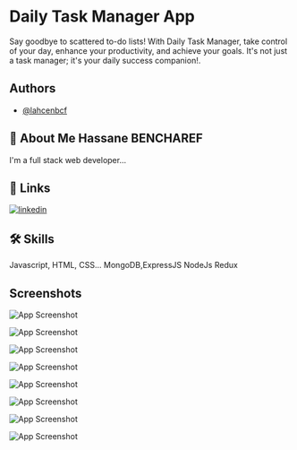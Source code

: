 
# Daily Task Manager App

Say goodbye to scattered to-do lists! With Daily Task Manager, take control of your day, enhance your productivity, and achieve your goals. It's not just a task manager; it's your daily success companion!.

## Authors

- [@lahcenbcf](https://www.github.com/lahcenbcf)


## 🚀 About Me Hassane BENCHAREF
I'm a full stack web developer...


## 🔗 Links
[![linkedin](https://www.linkedin.com/in/hassane-bencharef-2b2667248/?lipi=urn%3Ali%3Apage%3Ad_flagship3_feed%3B98SqTONmQne4K7jT%2BPclpg%3D%3D)](https://www.linkedin.com/)



## 🛠 Skills
Javascript, HTML, CSS...
MongoDB,ExpressJS
NodeJs
Redux

## Screenshots

![App Screenshot]([https://private-user-images.githubusercontent.com/107793995/292890000-56bf6496-a4ba-4c3f-938d-d9869aee60cd.png?jwt=eyJhbGciOiJIUzI1NiIsInR5cCI6IkpXVCJ9.eyJpc3MiOiJnaXRodWIuY29tIiwiYXVkIjoicmF3LmdpdGh1YnVzZXJjb250ZW50LmNvbSIsImtleSI6ImtleTEiLCJleHAiOjE3MDM2MDU3MDYsIm5iZiI6MTcwMzYwNTQwNiwicGF0aCI6Ii8xMDc3OTM5OTUvMjkyODkwMDAwLTU2YmY2NDk2LWE0YmEtNGMzZi05MzhkLWQ5ODY5YWVlNjBjZC5wbmc_WC1BbXotQWxnb3JpdGhtPUFXUzQtSE1BQy1TSEEyNTYmWC1BbXotQ3JlZGVudGlhbD1BS0lBSVdOSllBWDRDU1ZFSDUzQSUyRjIwMjMxMjI2JTJGdXMtZWFzdC0xJTJGczMlMkZhd3M0X3JlcXVlc3QmWC1BbXotRGF0ZT0yMDIzMTIyNlQxNTQzMjZaJlgtQW16LUV4cGlyZXM9MzAwJlgtQW16LVNpZ25hdHVyZT1lOTRmZDgzZWE1NmZiY2M2ZWQwMWY1YzZmYTliODlkMDg3NTMyODgxZjFmZWJiY2E5MmYyOGQ0N2NmODVlYjUwJlgtQW16LVNpZ25lZEhlYWRlcnM9aG9zdCZhY3Rvcl9pZD0wJmtleV9pZD0wJnJlcG9faWQ9MCJ9.XZFOCHmwG8FBpI-Ggl60WHJCN7KHgu9QONlZK-FXpSs](https://private-user-images.githubusercontent.com/107793995/305769797-4f49c650-a205-45e7-adfb-e69f1e25008c.png?jwt=eyJhbGciOiJIUzI1NiIsInR5cCI6IkpXVCJ9.eyJpc3MiOiJnaXRodWIuY29tIiwiYXVkIjoicmF3LmdpdGh1YnVzZXJjb250ZW50LmNvbSIsImtleSI6ImtleTUiLCJleHAiOjE3MDgzMDkzODAsIm5iZiI6MTcwODMwOTA4MCwicGF0aCI6Ii8xMDc3OTM5OTUvMzA1NzY5Nzk3LTRmNDljNjUwLWEyMDUtNDVlNy1hZGZiLWU2OWYxZTI1MDA4Yy5wbmc_WC1BbXotQWxnb3JpdGhtPUFXUzQtSE1BQy1TSEEyNTYmWC1BbXotQ3JlZGVudGlhbD1BS0lBVkNPRFlMU0E1M1BRSzRaQSUyRjIwMjQwMjE5JTJGdXMtZWFzdC0xJTJGczMlMkZhd3M0X3JlcXVlc3QmWC1BbXotRGF0ZT0yMDI0MDIxOVQwMjE4MDBaJlgtQW16LUV4cGlyZXM9MzAwJlgtQW16LVNpZ25hdHVyZT1jMjVmZjVhNzIwMzIyNjFjMDMwMzU0YzQ1Y2MzNDE5MGFjM2Q4MWE2OGZkN2U1YWM1MGYwYjJjYjMyZWI1MjY1JlgtQW16LVNpZ25lZEhlYWRlcnM9aG9zdCZhY3Rvcl9pZD0wJmtleV9pZD0wJnJlcG9faWQ9MCJ9.EVaeXZ5D2bvKf-eqUvLBfMpavAtN6ZkDfGo0pacZQ3M)
)

![App Screenshot]([https://private-user-images.githubusercontent.com/107793995/292890003-8dfc7d1f-1d1e-4c35-9cc6-ca7e22a6ed84.png?jwt=eyJhbGciOiJIUzI1NiIsInR5cCI6IkpXVCJ9.eyJpc3MiOiJnaXRodWIuY29tIiwiYXVkIjoicmF3LmdpdGh1YnVzZXJjb250ZW50LmNvbSIsImtleSI6ImtleTEiLCJleHAiOjE3MDM2MDU3MDYsIm5iZiI6MTcwMzYwNTQwNiwicGF0aCI6Ii8xMDc3OTM5OTUvMjkyODkwMDAzLThkZmM3ZDFmLTFkMWUtNGMzNS05Y2M2LWNhN2UyMmE2ZWQ4NC5wbmc_WC1BbXotQWxnb3JpdGhtPUFXUzQtSE1BQy1TSEEyNTYmWC1BbXotQ3JlZGVudGlhbD1BS0lBSVdOSllBWDRDU1ZFSDUzQSUyRjIwMjMxMjI2JTJGdXMtZWFzdC0xJTJGczMlMkZhd3M0X3JlcXVlc3QmWC1BbXotRGF0ZT0yMDIzMTIyNlQxNTQzMjZaJlgtQW16LUV4cGlyZXM9MzAwJlgtQW16LVNpZ25hdHVyZT04ZjYzMWMwNmU4OWU3MDY0MzQ5N2M3MzlkNjIyNjhlNzhlZmI3NjU4MmEzYTVhNjA3Yjg5MjVjZmVmYjFmYTA5JlgtQW16LVNpZ25lZEhlYWRlcnM9aG9zdCZhY3Rvcl9pZD0wJmtleV9pZD0wJnJlcG9faWQ9MCJ9.h7Q9STnFby4AP-frXN4R3ZjRaz9685XdGYiMYgKDj2Y](https://private-user-images.githubusercontent.com/107793995/305769800-a957fa3f-360f-4d3f-af44-4a1e795233f7.png?jwt=eyJhbGciOiJIUzI1NiIsInR5cCI6IkpXVCJ9.eyJpc3MiOiJnaXRodWIuY29tIiwiYXVkIjoicmF3LmdpdGh1YnVzZXJjb250ZW50LmNvbSIsImtleSI6ImtleTUiLCJleHAiOjE3MDgzMDkzODAsIm5iZiI6MTcwODMwOTA4MCwicGF0aCI6Ii8xMDc3OTM5OTUvMzA1NzY5ODAwLWE5NTdmYTNmLTM2MGYtNGQzZi1hZjQ0LTRhMWU3OTUyMzNmNy5wbmc_WC1BbXotQWxnb3JpdGhtPUFXUzQtSE1BQy1TSEEyNTYmWC1BbXotQ3JlZGVudGlhbD1BS0lBVkNPRFlMU0E1M1BRSzRaQSUyRjIwMjQwMjE5JTJGdXMtZWFzdC0xJTJGczMlMkZhd3M0X3JlcXVlc3QmWC1BbXotRGF0ZT0yMDI0MDIxOVQwMjE4MDBaJlgtQW16LUV4cGlyZXM9MzAwJlgtQW16LVNpZ25hdHVyZT03ODkyOTE4MWYyNTgxOTdkNjRkZjViOTNjZDNmYmE5NjZkMmNmYzYzNmRlYWNjNGRjMGVhNzE5MmU1NTc3MDM4JlgtQW16LVNpZ25lZEhlYWRlcnM9aG9zdCZhY3Rvcl9pZD0wJmtleV9pZD0wJnJlcG9faWQ9MCJ9.mMlWuHJ9iJCWM15b0t8LdssZdLfQyeR3Myb_xrrmB4I)
)

![App Screenshot](https://private-user-images.githubusercontent.com/107793995/292890004-231445f6-0081-41c9-8420-aa9567576590.png?jwt=eyJhbGciOiJIUzI1NiIsInR5cCI6IkpXVCJ9.eyJpc3MiOiJnaXRodWIuY29tIiwiYXVkIjoicmF3LmdpdGh1YnVzZXJjb250ZW50LmNvbSIsImtleSI6ImtleTEiLCJleHAiOjE3MDM2MDU3MDYsIm5iZiI6MTcwMzYwNTQwNiwicGF0aCI6Ii8xMDc3OTM5OTUvMjkyODkwMDA0LTIzMTQ0NWY2LTAwODEtNDFjOS04NDIwLWFhOTU2NzU3NjU5MC5wbmc_WC1BbXotQWxnb3JpdGhtPUFXUzQtSE1BQy1TSEEyNTYmWC1BbXotQ3JlZGVudGlhbD1BS0lBSVdOSllBWDRDU1ZFSDUzQSUyRjIwMjMxMjI2JTJGdXMtZWFzdC0xJTJGczMlMkZhd3M0X3JlcXVlc3QmWC1BbXotRGF0ZT0yMDIzMTIyNlQxNTQzMjZaJlgtQW16LUV4cGlyZXM9MzAwJlgtQW16LVNpZ25hdHVyZT1jMmMzOGRlYjUyMjM0NDA2NzQxYWIxODUxYjE5MzQwYWFmOTA4MWNhZDM0NDk1ZTI4NGM5MWMwZTg0ODdmNzEyJlgtQW16LVNpZ25lZEhlYWRlcnM9aG9zdCZhY3Rvcl9pZD0wJmtleV9pZD0wJnJlcG9faWQ9MCJ9.jzalEKfak7YTkRvlmoUD88wMW9K0DZKt64OrOD_80hI
)

![App Screenshot]([https://private-user-images.githubusercontent.com/107793995/292890008-da42dfb7-4af1-420a-be04-fa3f4069d15e.png?jwt=eyJhbGciOiJIUzI1NiIsInR5cCI6IkpXVCJ9.eyJpc3MiOiJnaXRodWIuY29tIiwiYXVkIjoicmF3LmdpdGh1YnVzZXJjb250ZW50LmNvbSIsImtleSI6ImtleTEiLCJleHAiOjE3MDM2MDU3MDYsIm5iZiI6MTcwMzYwNTQwNiwicGF0aCI6Ii8xMDc3OTM5OTUvMjkyODkwMDA4LWRhNDJkZmI3LTRhZjEtNDIwYS1iZTA0LWZhM2Y0MDY5ZDE1ZS5wbmc_WC1BbXotQWxnb3JpdGhtPUFXUzQtSE1BQy1TSEEyNTYmWC1BbXotQ3JlZGVudGlhbD1BS0lBSVdOSllBWDRDU1ZFSDUzQSUyRjIwMjMxMjI2JTJGdXMtZWFzdC0xJTJGczMlMkZhd3M0X3JlcXVlc3QmWC1BbXotRGF0ZT0yMDIzMTIyNlQxNTQzMjZaJlgtQW16LUV4cGlyZXM9MzAwJlgtQW16LVNpZ25hdHVyZT1kYjI5NGVlMzg0NmRmNDAxYTZlYjQ3OTVlY2Y1ZWI3MjAzOTY0N2YwZWY1ZTUxNGJiYmIyODBhZGI1ZGQ0ZjQ3JlgtQW16LVNpZ25lZEhlYWRlcnM9aG9zdCZhY3Rvcl9pZD0wJmtleV9pZD0wJnJlcG9faWQ9MCJ9.FNKGshrZKmPy8odHVlt1d4SjkbHzj4trFS4HefETxUk](https://private-user-images.githubusercontent.com/107793995/305769805-a4420d48-036e-4776-826a-f064a9ef00be.png?jwt=eyJhbGciOiJIUzI1NiIsInR5cCI6IkpXVCJ9.eyJpc3MiOiJnaXRodWIuY29tIiwiYXVkIjoicmF3LmdpdGh1YnVzZXJjb250ZW50LmNvbSIsImtleSI6ImtleTUiLCJleHAiOjE3MDgzMDkzODAsIm5iZiI6MTcwODMwOTA4MCwicGF0aCI6Ii8xMDc3OTM5OTUvMzA1NzY5ODA1LWE0NDIwZDQ4LTAzNmUtNDc3Ni04MjZhLWYwNjRhOWVmMDBiZS5wbmc_WC1BbXotQWxnb3JpdGhtPUFXUzQtSE1BQy1TSEEyNTYmWC1BbXotQ3JlZGVudGlhbD1BS0lBVkNPRFlMU0E1M1BRSzRaQSUyRjIwMjQwMjE5JTJGdXMtZWFzdC0xJTJGczMlMkZhd3M0X3JlcXVlc3QmWC1BbXotRGF0ZT0yMDI0MDIxOVQwMjE4MDBaJlgtQW16LUV4cGlyZXM9MzAwJlgtQW16LVNpZ25hdHVyZT1iZGY2MDRhYmFiMjQ3OGFlMGQ0MDVhNDdjNjU1YTg5MDA5MGU0ZjViYzE0YmRlMzZlNzliNzlmZGVjZThhMGI3JlgtQW16LVNpZ25lZEhlYWRlcnM9aG9zdCZhY3Rvcl9pZD0wJmtleV9pZD0wJnJlcG9faWQ9MCJ9.fbmoUvEaZTFUJd7kHvN_BEq8BIm5A_dQRtYNE57gh-k)
)


![App Screenshot](https://private-user-images.githubusercontent.com/107793995/305769809-5a76d241-7762-4f1d-b0ae-2f4ff3ec54f1.png?jwt=eyJhbGciOiJIUzI1NiIsInR5cCI6IkpXVCJ9.eyJpc3MiOiJnaXRodWIuY29tIiwiYXVkIjoicmF3LmdpdGh1YnVzZXJjb250ZW50LmNvbSIsImtleSI6ImtleTUiLCJleHAiOjE3MDgzMDkzODAsIm5iZiI6MTcwODMwOTA4MCwicGF0aCI6Ii8xMDc3OTM5OTUvMzA1NzY5ODA5LTVhNzZkMjQxLTc3NjItNGYxZC1iMGFlLTJmNGZmM2VjNTRmMS5wbmc_WC1BbXotQWxnb3JpdGhtPUFXUzQtSE1BQy1TSEEyNTYmWC1BbXotQ3JlZGVudGlhbD1BS0lBVkNPRFlMU0E1M1BRSzRaQSUyRjIwMjQwMjE5JTJGdXMtZWFzdC0xJTJGczMlMkZhd3M0X3JlcXVlc3QmWC1BbXotRGF0ZT0yMDI0MDIxOVQwMjE4MDBaJlgtQW16LUV4cGlyZXM9MzAwJlgtQW16LVNpZ25hdHVyZT02MWRiZDk0ZDkyN2ZlOTg5NjU5NmVkYzE2YmZjMDUwOWFkOTRhNDEyYjRiYjI3ZDlkNWNlMmM0NjA2MDI2MWVlJlgtQW16LVNpZ25lZEhlYWRlcnM9aG9zdCZhY3Rvcl9pZD0wJmtleV9pZD0wJnJlcG9faWQ9MCJ9.9ouOuFGyNqQuO7y9Yj0xuW6VlBOfJNKCv0YgtuVpIJA
)

![App Screenshot]([https://private-user-images.githubusercontent.com/107793995/292890013-65b3a3f2-8a41-48c3-9b6d-3fa8f0643826.png?jwt=eyJhbGciOiJIUzI1NiIsInR5cCI6IkpXVCJ9.eyJpc3MiOiJnaXRodWIuY29tIiwiYXVkIjoicmF3LmdpdGh1YnVzZXJjb250ZW50LmNvbSIsImtleSI6ImtleTEiLCJleHAiOjE3MDM2MDU3MDYsIm5iZiI6MTcwMzYwNTQwNiwicGF0aCI6Ii8xMDc3OTM5OTUvMjkyODkwMDEzLTY1YjNhM2YyLThhNDEtNDhjMy05YjZkLTNmYThmMDY0MzgyNi5wbmc_WC1BbXotQWxnb3JpdGhtPUFXUzQtSE1BQy1TSEEyNTYmWC1BbXotQ3JlZGVudGlhbD1BS0lBSVdOSllBWDRDU1ZFSDUzQSUyRjIwMjMxMjI2JTJGdXMtZWFzdC0xJTJGczMlMkZhd3M0X3JlcXVlc3QmWC1BbXotRGF0ZT0yMDIzMTIyNlQxNTQzMjZaJlgtQW16LUV4cGlyZXM9MzAwJlgtQW16LVNpZ25hdHVyZT0yNjljYTJiMzMyMjg4ZWI3NjVjNzI2ZGY1NGJkMjgzODIxZWVhMjUzNGRlZTExOTIzMTVhNDQxY2JlOTlhZGVhJlgtQW16LVNpZ25lZEhlYWRlcnM9aG9zdCZhY3Rvcl9pZD0wJmtleV9pZD0wJnJlcG9faWQ9MCJ9.vVFAE5_deCWphW0iH8_8kDG3gJQvwqpWknSPx__7jhw](https://private-user-images.githubusercontent.com/107793995/305769844-3f13c38d-0e00-45e5-9e8e-bdebe3dfe4a5.png?jwt=eyJhbGciOiJIUzI1NiIsInR5cCI6IkpXVCJ9.eyJpc3MiOiJnaXRodWIuY29tIiwiYXVkIjoicmF3LmdpdGh1YnVzZXJjb250ZW50LmNvbSIsImtleSI6ImtleTUiLCJleHAiOjE3MDgzMDkzODAsIm5iZiI6MTcwODMwOTA4MCwicGF0aCI6Ii8xMDc3OTM5OTUvMzA1NzY5ODQ0LTNmMTNjMzhkLTBlMDAtNDVlNS05ZThlLWJkZWJlM2RmZTRhNS5wbmc_WC1BbXotQWxnb3JpdGhtPUFXUzQtSE1BQy1TSEEyNTYmWC1BbXotQ3JlZGVudGlhbD1BS0lBVkNPRFlMU0E1M1BRSzRaQSUyRjIwMjQwMjE5JTJGdXMtZWFzdC0xJTJGczMlMkZhd3M0X3JlcXVlc3QmWC1BbXotRGF0ZT0yMDI0MDIxOVQwMjE4MDBaJlgtQW16LUV4cGlyZXM9MzAwJlgtQW16LVNpZ25hdHVyZT1jYzgxOGI3NWE5ZGNmMWI4MGY1MWIwMDZmNWVmZWQ2NGE2MWE5YjEwZDIzOGIxMmQ4Y2RjNmMwYWE3YzAwOTk2JlgtQW16LVNpZ25lZEhlYWRlcnM9aG9zdCZhY3Rvcl9pZD0wJmtleV9pZD0wJnJlcG9faWQ9MCJ9.os_ODNAjOI2l-wMOTrUn9fk596DLbds9LdreZA3ugcQ)
)

![App Screenshot]([https://private-user-images.githubusercontent.com/107793995/292890020-27338b77-e49e-45e2-b858-8ad57f7d4f52.png?jwt=eyJhbGciOiJIUzI1NiIsInR5cCI6IkpXVCJ9.eyJpc3MiOiJnaXRodWIuY29tIiwiYXVkIjoicmF3LmdpdGh1YnVzZXJjb250ZW50LmNvbSIsImtleSI6ImtleTEiLCJleHAiOjE3MDM2MDU3MDYsIm5iZiI6MTcwMzYwNTQwNiwicGF0aCI6Ii8xMDc3OTM5OTUvMjkyODkwMDIwLTI3MzM4Yjc3LWU0OWUtNDVlMi1iODU4LThhZDU3ZjdkNGY1Mi5wbmc_WC1BbXotQWxnb3JpdGhtPUFXUzQtSE1BQy1TSEEyNTYmWC1BbXotQ3JlZGVudGlhbD1BS0lBSVdOSllBWDRDU1ZFSDUzQSUyRjIwMjMxMjI2JTJGdXMtZWFzdC0xJTJGczMlMkZhd3M0X3JlcXVlc3QmWC1BbXotRGF0ZT0yMDIzMTIyNlQxNTQzMjZaJlgtQW16LUV4cGlyZXM9MzAwJlgtQW16LVNpZ25hdHVyZT00ZGNiM2JlMTQ2ZDUyOGI3M2JhZjFjNTgzNmZkNGFkNjc3Y2E4NDQxMGY4NTFhZDg1Njg4ZmFiNjI2ZDg3NmU5JlgtQW16LVNpZ25lZEhlYWRlcnM9aG9zdCZhY3Rvcl9pZD0wJmtleV9pZD0wJnJlcG9faWQ9MCJ9.NPGJbcWRKBC6CuizQr0Q7U-NfKb3OFdH1OL6swJnjHo](https://private-user-images.githubusercontent.com/107793995/305769853-56a0e9f2-9f2d-4f8e-b0cd-97325257a167.png?jwt=eyJhbGciOiJIUzI1NiIsInR5cCI6IkpXVCJ9.eyJpc3MiOiJnaXRodWIuY29tIiwiYXVkIjoicmF3LmdpdGh1YnVzZXJjb250ZW50LmNvbSIsImtleSI6ImtleTUiLCJleHAiOjE3MDgzMDkzODAsIm5iZiI6MTcwODMwOTA4MCwicGF0aCI6Ii8xMDc3OTM5OTUvMzA1NzY5ODUzLTU2YTBlOWYyLTlmMmQtNGY4ZS1iMGNkLTk3MzI1MjU3YTE2Ny5wbmc_WC1BbXotQWxnb3JpdGhtPUFXUzQtSE1BQy1TSEEyNTYmWC1BbXotQ3JlZGVudGlhbD1BS0lBVkNPRFlMU0E1M1BRSzRaQSUyRjIwMjQwMjE5JTJGdXMtZWFzdC0xJTJGczMlMkZhd3M0X3JlcXVlc3QmWC1BbXotRGF0ZT0yMDI0MDIxOVQwMjE4MDBaJlgtQW16LUV4cGlyZXM9MzAwJlgtQW16LVNpZ25hdHVyZT1hN2RlM2UwMjk0ZmZmOTAxNjJiYTQ4OTVlZTZhMjdjNDBhNmYxMjBkYzA2MzA1MzEyNzNlYzVmMGI3YWE3OWJjJlgtQW16LVNpZ25lZEhlYWRlcnM9aG9zdCZhY3Rvcl9pZD0wJmtleV9pZD0wJnJlcG9faWQ9MCJ9.FFE2lQ_KlvdqnbBKHpVWFk_74E9J6ZxpppR7qz0lFkM)
)

![App Screenshot]([https://private-user-images.githubusercontent.com/107793995/292890022-e4f5e25f-65c9-46c1-83bc-76e2a9d391fd.png?jwt=eyJhbGciOiJIUzI1NiIsInR5cCI6IkpXVCJ9.eyJpc3MiOiJnaXRodWIuY29tIiwiYXVkIjoicmF3LmdpdGh1YnVzZXJjb250ZW50LmNvbSIsImtleSI6ImtleTEiLCJleHAiOjE3MDM2MDU3MDYsIm5iZiI6MTcwMzYwNTQwNiwicGF0aCI6Ii8xMDc3OTM5OTUvMjkyODkwMDIyLWU0ZjVlMjVmLTY1YzktNDZjMS04M2JjLTc2ZTJhOWQzOTFmZC5wbmc_WC1BbXotQWxnb3JpdGhtPUFXUzQtSE1BQy1TSEEyNTYmWC1BbXotQ3JlZGVudGlhbD1BS0lBSVdOSllBWDRDU1ZFSDUzQSUyRjIwMjMxMjI2JTJGdXMtZWFzdC0xJTJGczMlMkZhd3M0X3JlcXVlc3QmWC1BbXotRGF0ZT0yMDIzMTIyNlQxNTQzMjZaJlgtQW16LUV4cGlyZXM9MzAwJlgtQW16LVNpZ25hdHVyZT04OWU2YzAyNzVmZDg5N2I1ZDEzYmE1NjIxYWI2NjE2MTIwZWFiMzVlNTA2NmFmYTk0MjRiNGQ2ODBjNjE1MmNjJlgtQW16LVNpZ25lZEhlYWRlcnM9aG9zdCZhY3Rvcl9pZD0wJmtleV9pZD0wJnJlcG9faWQ9MCJ9.Y9LH1JvLYGw1p3OO8XN0uqi7dd3uReQnoGx6YVUw_qY](https://private-user-images.githubusercontent.com/107793995/305769865-491e60b9-53fe-410c-8eea-c2d454a5be16.png?jwt=eyJhbGciOiJIUzI1NiIsInR5cCI6IkpXVCJ9.eyJpc3MiOiJnaXRodWIuY29tIiwiYXVkIjoicmF3LmdpdGh1YnVzZXJjb250ZW50LmNvbSIsImtleSI6ImtleTUiLCJleHAiOjE3MDgzMDkzODAsIm5iZiI6MTcwODMwOTA4MCwicGF0aCI6Ii8xMDc3OTM5OTUvMzA1NzY5ODY1LTQ5MWU2MGI5LTUzZmUtNDEwYy04ZWVhLWMyZDQ1NGE1YmUxNi5wbmc_WC1BbXotQWxnb3JpdGhtPUFXUzQtSE1BQy1TSEEyNTYmWC1BbXotQ3JlZGVudGlhbD1BS0lBVkNPRFlMU0E1M1BRSzRaQSUyRjIwMjQwMjE5JTJGdXMtZWFzdC0xJTJGczMlMkZhd3M0X3JlcXVlc3QmWC1BbXotRGF0ZT0yMDI0MDIxOVQwMjE4MDBaJlgtQW16LUV4cGlyZXM9MzAwJlgtQW16LVNpZ25hdHVyZT1iODAyYzI0OTcxOGNiZGI4NWE3MjljZmRkYTQ2NTIzYTg0MzY3MDYzZWVlNWIyMzAyODBjYjM4YTk4MjY5ZjljJlgtQW16LVNpZ25lZEhlYWRlcnM9aG9zdCZhY3Rvcl9pZD0wJmtleV9pZD0wJnJlcG9faWQ9MCJ9.M5vRpGdtSZzjawcDswuZenuds_e-n9ypeUZiXOpN_xM)https://private-user-images.githubusercontent.com/107793995/305769865-491e60b9-53fe-410c-8eea-c2d454a5be16.png?jwt=eyJhbGciOiJIUzI1NiIsInR5cCI6IkpXVCJ9.eyJpc3MiOiJnaXRodWIuY29tIiwiYXVkIjoicmF3LmdpdGh1YnVzZXJjb250ZW50LmNvbSIsImtleSI6ImtleTUiLCJleHAiOjE3MDgzMDkzODAsIm5iZiI6MTcwODMwOTA4MCwicGF0aCI6Ii8xMDc3OTM5OTUvMzA1NzY5ODY1LTQ5MWU2MGI5LTUzZmUtNDEwYy04ZWVhLWMyZDQ1NGE1YmUxNi5wbmc_WC1BbXotQWxnb3JpdGhtPUFXUzQtSE1BQy1TSEEyNTYmWC1BbXotQ3JlZGVudGlhbD1BS0lBVkNPRFlMU0E1M1BRSzRaQSUyRjIwMjQwMjE5JTJGdXMtZWFzdC0xJTJGczMlMkZhd3M0X3JlcXVlc3QmWC1BbXotRGF0ZT0yMDI0MDIxOVQwMjE4MDBaJlgtQW16LUV4cGlyZXM9MzAwJlgtQW16LVNpZ25hdHVyZT1iODAyYzI0OTcxOGNiZGI4NWE3MjljZmRkYTQ2NTIzYTg0MzY3MDYzZWVlNWIyMzAyODBjYjM4YTk4MjY5ZjljJlgtQW16LVNpZ25lZEhlYWRlcnM9aG9zdCZhY3Rvcl9pZD0wJmtleV9pZD0wJnJlcG9faWQ9MCJ9.M5vRpGdtSZzjawcDswuZenuds_e-n9ypeUZiXOpN_xM
)
